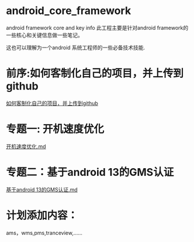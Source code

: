 # android_core_framework
android framework core and key info
此工程主要是针对android framework的一些核心和关键信息做一些笔记。

这也可以理解为一个android 系统工程师的一些必备技术技能.

# 前序:如何客制化自己的项目，并上传到github
[如何客制化自己的项目，并上传到github](./上传项目至github.md)


# 专题一: 开机速度优化
[开机速度优化.md](./专题一_开机速度优化/开机速度优化.md)

# 专题二：基于android 13的GMS认证
[基于android 13的GMS认证.md](./专题二_基于android_13的GMS认证/基于android_13的GMS认证.md)

# 计划添加内容：
ams，wms,pms,tranceview,......



